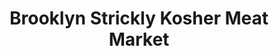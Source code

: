 ---
title: "Brooklyn Strickly Kosher Meat Market"
url: /brooklyn/brooklyn-strickly-kosher-meat-market/
shop: Metzgerei
---